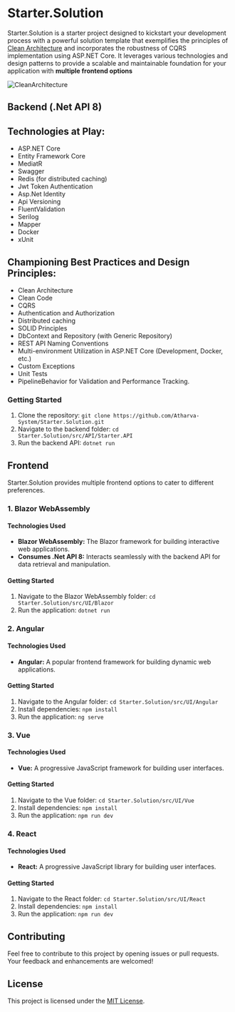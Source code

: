 # Starter.Solution

Starter.Solution is a starter project designed to kickstart your development process with a powerful solution template that exemplifies the principles of [Clean Architecture](https://blog.cleancoder.com/uncle-bob/2012/08/13/the-clean-architecture.html) and incorporates the robustness of CQRS implementation using ASP.NET Core. It leverages various technologies and design patterns to provide a scalable and maintainable foundation for your application with **multiple frontend options**

![CleanArchitecture](https://user-images.githubusercontent.com/42376112/110762993-a61b1580-8266-11eb-9ac1-438072319971.jpg)

## Backend (.Net API 8)

## Technologies at Play:

* ASP.NET Core
* Entity Framework Core
* MediatR
* Swagger
* Redis (for distributed caching)
* Jwt Token Authentication
* Asp.Net Identity
* Api Versioning
* FluentValidation
* Serilog
* Mapper
* Docker
* xUnit

## Championing Best Practices and Design Principles:

* Clean Architecture
* Clean Code
* CQRS
* Authentication and Authorization
* Distributed caching
* SOLID Principles
* DbContext and Repository (with Generic Repository)
* REST API Naming Conventions
* Multi-environment Utilization in ASP.NET Core (Development, Docker, etc.)
* Custom Exceptions
* Unit Tests
* PipelineBehavior for Validation and Performance Tracking.

### Getting Started

1. Clone the repository: `git clone https://github.com/Atharva-System/Starter.Solution.git`
2. Navigate to the backend folder: `cd Starter.Solution/src/API/Starter.API`
3. Run the backend API: `dotnet run`

## Frontend

Starter.Solution provides multiple frontend options to cater to different preferences.

### 1. Blazor WebAssembly

#### Technologies Used

- **Blazor WebAssembly:** The Blazor framework for building interactive web applications.
- **Consumes .Net API 8:** Interacts seamlessly with the backend API for data retrieval and manipulation.

#### Getting Started

1. Navigate to the Blazor WebAssembly folder: `cd Starter.Solution/src/UI/Blazor`
2. Run the application: `dotnet run`

### 2. Angular

#### Technologies Used

- **Angular:** A popular frontend framework for building dynamic web applications.

#### Getting Started

1. Navigate to the Angular folder: `cd Starter.Solution/src/UI/Angular`
2. Install dependencies: `npm install`
3. Run the application: `ng serve`

### 3. Vue

#### Technologies Used

- **Vue:** A progressive JavaScript framework for building user interfaces.

#### Getting Started

1. Navigate to the Vue folder: `cd Starter.Solution/src/UI/Vue`
2. Install dependencies: `npm install`
3. Run the application: `npm run dev`

### 4. React

#### Technologies Used

- **React:** A progressive JavaScript library for building user interfaces.

#### Getting Started

1. Navigate to the React folder: `cd Starter.Solution/src/UI/React`
2. Install dependencies: `npm install`
3. Run the application: `npm run dev`

## Contributing

Feel free to contribute to this project by opening issues or pull requests. Your feedback and enhancements are welcomed!

## License

This project is licensed under the [MIT License](LICENSE).
